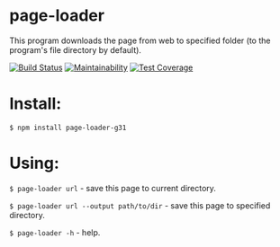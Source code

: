 # page-loader
This program downloads the page from web to specified folder (to the program's file directory by default).

[![Build Status](https://travis-ci.org/gabos31/project-lvl3-s238.svg?branch=master)](https://travis-ci.org/gabos31/project-lvl3-s238)
[![Maintainability](https://api.codeclimate.com/v1/badges/edaeddf0cce43a5822fe/maintainability)](https://codeclimate.com/github/gabos31/project-lvl3-s238/maintainability)
[![Test Coverage](https://api.codeclimate.com/v1/badges/edaeddf0cce43a5822fe/test_coverage)](https://codeclimate.com/github/gabos31/project-lvl3-s238/test_coverage)

# Install:

`$ npm install page-loader-g31`

# Using:
`$ page-loader url` - save this page to current directory.

`$ page-loader url --output path/to/dir` - save this page to specified directory.

`$ page-loader -h` - help.